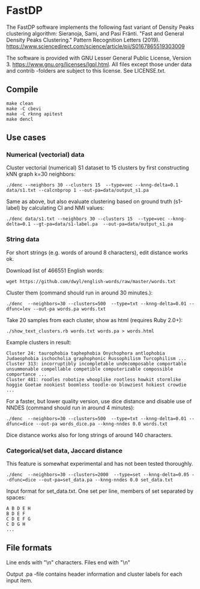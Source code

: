 # FastDP

The FastDP software implements the following fast variant of Density Peaks clustering algorithm:
Sieranoja, Sami, and Pasi Fränti. "Fast and General Density Peaks Clustering." Pattern Recognition Letters (2019).
https://www.sciencedirect.com/science/article/pii/S0167865519303009

The software is provided with GNU Lesser General Public License, Version 3. https://www.gnu.org/licenses/lgpl.html. All files except those under data and contrib -folders are subject to this license. See LICENSE.txt.

## Compile

```
make clean
make -C cbevi
make -C rknng apitest
make dencl
```



## Use cases

### Numerical (vectorial) data
Cluster vectorial (numerical) S1 dataset to 15 clusters by first constructing kNN graph k=30 neighbors:
```
./denc --neighbors 30 --clusters 15  --type=vec --knng-delta=0.1 data/s1.txt --calcnbprop 1 --out-pa=data/output_s1.pa
```

Same as above, but also evaluate clustering based on ground truth (s1-label) by calculating CI and NMI values: 
```
./denc data/s1.txt --neighbors 30 --clusters 15  --type=vec --knng-delta=0.1 --gt-pa=data/s1-label.pa  --out-pa=data/output_s1.pa
```

### String data
For short strings (e.g. words of around 8 characters), edit distance works ok.

Download list of 466551 English words:
```
wget https://github.com/dwyl/english-words/raw/master/words.txt
```
Cluster them (command should run in around 30 minutes.):
```
./denc  --neighbors=30 --clusters=500  --type=txt --knng-delta=0.01 --dfunc=lev --out-pa words.pa words.txt
```
Take 20 samples from each cluster, show as html (requires Ruby 2.0+):
```
./show_text_clusters.rb words.txt words.pa > words.html
```

Example clusters in result:
```
Cluster 24: taurophobia taphephobia Onychophora antlophobia Judaeophobia ischocholia graphophonic Russophilism Turcophilism ...
Cluster 313: incorruptibly incompletable undecomposable comportable unsummonable compellable competible computerizable compossible comportance ...
Cluster 481: roodles robotize whooplike rootless howkit stormlike hoggie Goetae nookiest boomless toodle-oo blowziest hokiest crowdie ...
```

For a faster, but lower quality version, use dice distance and disable use of NNDES (command should run in around 4 minutes): 
```
./denc  --neighbors=30 --clusters=500  --type=txt --knng-delta=0.01 --dfunc=dice --out-pa words_dice.pa --knng-nndes 0.0 words.txt
```

Dice distance works also for long strings of around 140 characters.

### Categorical/set data, Jaccard distance
This feature is somewhat experimental and has not been tested thoroughly.
```
./denc  --neighbors=30 --clusters=2000  --type=set --knng-delta=0.05 --dfunc=dice --out-pa=set_data.pa --knng-nndes 0.0 set_data.txt
```

Input format for set_data.txt. One set per line, members of set separated by spaces:
```
A B D E H
B D E F  
C D E F G 
C D G H
...
```

## File formats

Line ends with "\n" characters. Files end with "\n" 

Output .pa -file contains header information and cluster labels for each input item.


